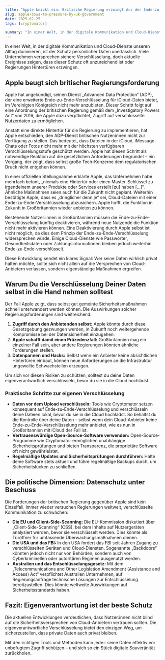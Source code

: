 ```yaml
---
title: "Apple knickt ein: Britische Regierung erzwingt Aus der Ende-zu-Ende-Verschlüsselung für iCloud-Dienste"
slug: apple-bows-to-pressure-by-uk-government
date: 2025-02-25
tags: [cryptomator]

summary: "In einer Welt, in der digitale Kommunikation und Cloud-Dienste unseren Alltag dominieren, ist der Schutz persönlicher Daten unerlässlich. Viele Unternehmen versprechen sichere Verschlüsselung, doch aktuelle Ereignisse zeigen, dass dieser Schutz oft unzureichend ist oder Regierungen Hintertüren erzwingen."
---
```

In einer Welt, in der digitale Kommunikation und Cloud-Dienste unseren Alltag dominieren, ist der Schutz persönlicher Daten unerlässlich. Viele Unternehmen versprechen sichere Verschlüsselung, doch aktuelle Ereignisse zeigen, dass dieser Schutz oft unzureichend ist oder Regierungen Hintertüren erzwingen.

## Apple beugt sich britischer Regierungsforderung

Apple hat angekündigt, seinen Dienst „Advanced Data Protection“ (ADP), der eine erweiterte Ende-zu-Ende-Verschlüsselung für iCloud-Daten bietet, im Vereinigten Königreich nicht mehr anzubieten. Dieser Schritt folgt auf eine Anordnung der britischen Regierung gemäß dem „Investigatory Powers Act“ von 2016, die Apple dazu verpflichtet, Zugriff auf verschlüsselte Nutzerdaten zu ermöglichen.

Anstatt eine direkte Hintertür für die Regierung zu implementieren, hat Apple entschieden, den ADP-Dienst britischen Nutzer:innen nicht zur Verfügung zu stellen. Das bedeutet, dass Dateien in der iCloud, iMessage-Chats oder Fotos nicht mehr mit der höchsten verfügbaren Verschlüsselungsstufe geschützt werden. Apple hat diesen Schritt als notwendige Reaktion auf die gesetzlichen Anforderungen begründet – ein Vorgang, der zeigt, dass selbst große Tech-Konzerne dem regulatorischen Druck nicht entgehen können.

In einer offiziellen Stellungnahme erklärte Apple, das Unternehmen habe mehrfach betont, „niemals eine Hintertür oder einen Master-Schlüssel zu irgendeinem unserer Produkte oder Services erstellt [zu] haben […]“. Ähnliche Maßnahmen seien auch für die Zukunft nicht geplant. Weiterhin bestätigte Apple, dass es „dringlicher denn je“ sei, Cloud-Dateien mit einer Ende-zu-Ende-Verschlüsselung abzusichern. Apple hofft, die Funktion in Zukunft in Großbritannien wieder anbieten zu können.

Bestehende Nutzer:innen in Großbritannien müssen die Ende-zu-Ende-Verschlüsselung künftig deaktivieren, während neue Nutzende die Funktion nicht mehr aktivieren können. Eine Deaktivierung durch Apple selbst ist nicht möglich, da dies dem Prinzip der Ende-zu-Ende-Verschlüsselung widersprechen würde. Einige Cloud-Dienste wie Passwörter, Gesundheitsdaten oder Zahlungsinformationen bleiben jedoch weiterhin Ende-zu-Ende-verschlüsselt.

Diese Entwicklung sendet ein klares Signal: Wer seine Daten wirklich privat halten möchte, sollte sich nicht allein auf die Versprechen von Cloud-Anbietern verlassen, sondern eigenständige Maßnahmen ergreifen.

## Warum Du die Verschlüsselung Deiner Daten selbst in die Hand nehmen solltest

Der Fall Apple zeigt, dass selbst gut gemeinte Sicherheitsmaßnahmen schnell unterwandert werden können. Die Auswirkungen solcher Regierungsforderungen sind weitreichend:

1. **Zugriff durch den Anbietenden selbst:** Apple könnte durch diese Gesetzgebung gezwungen werden, in Zukunft noch weitergehende Kompromisse bei der Datensicherheit einzugehen.
2. **Apple schafft damit einen Präzedenzfall:** Großbritannien mag ein einzelner Fall sein, aber andere Regierungen könnten ähnliche Forderungen stellen.
3. **Datenpannen und Hacks:** Selbst wenn ein Anbieter keine absichtlichen Hintertüren einbaut, können neue Anforderungen an die Infrastruktur ungewollte Schwachstellen erzeugen.

Um sich vor diesen Risiken zu schützen, solltest du deine Daten eigenverantwortlich verschlüsseln, bevor du sie in die Cloud hochlädst.

### Praktische Schritte zur eigenen Verschlüsselung

- **Daten vor dem Upload verschlüsseln:** Tools wie Cryptomator setzen konsequent auf Ende-zu-Ende-Verschlüsselung und verschlüsseln deine Dateien lokal, bevor du sie in die Cloud hochlädst. So behältst du die Kontrolle über deine Daten – selbst wenn dein Cloud-Anbieter keine Ende-zu-Ende-Verschlüsselung mehr anbietet, wie es nun in Großbritannien mit iCloud der Fall ist.
- **Vertrauenswürdige Open-Source-Software verwenden:** Open-Source-Programme wie Cryptomator ermöglichen unabhängige Sicherheitsprüfungen und bieten Transparenz, die proprietäre Software oft nicht gewährleistet.
- **Regelmäßige Updates und Sicherheitsprüfungen durchführen:** Halte deine Software stets aktuell und führe regelmäßige Backups durch, um Sicherheitslücken zu schließen.

## Die politische Dimension: Datenschutz unter Beschuss

Die Forderungen der britischen Regierung gegenüber Apple sind kein Einzelfall. Immer wieder versuchen Regierungen weltweit, verschlüsselte Kommunikation zu schwächen:

- **Die EU und Client-Side-Scanning:** Die EU-Kommission diskutiert über „Client-Side-Scanning“ (CSS), bei dem Inhalte auf Nutzergeräten analysiert werden, bevor sie verschlüsselt werden. Dies könnte als Türöffner für umfassende Überwachungsmaßnahmen dienen.
- **Die USA und das FBI:** In den USA fordert das FBI seit Jahren Zugang zu verschlüsselten Geräten und Cloud-Diensten. Sogenannte „Backdoors“ könnten jedoch nicht nur von Behörden, sondern auch von Cyberkriminellen oder autoritären Regimen ausgenutzt werden.
- **Australien und das Entschlüsselungsgesetz:** Mit dem „Telecommunications and Other Legislation Amendment (Assistance and Access) Act“ verpflichtet Australien Unternehmen, auf Regierungsanfrage technische Lösungen zur Entschlüsselung bereitzustellen. Dies könnte weltweite Auswirkungen auf Sicherheitsstandards haben.

## Fazit: Eigenverantwortung ist der beste Schutz

Die aktuellen Entwicklungen verdeutlichen, dass Nutzer:innen nicht blind auf die Sicherheitsversprechen von Cloud-Anbietern vertrauen sollten. Die eigenverantwortliche Verschlüsselung bietet den einzigen Weg, um sicherzustellen, dass private Daten auch privat bleiben.

Mit den richtigen Tools und Methoden kann jede:r seine Daten effektiv vor unbefugtem Zugriff schützen – und sich so ein Stück digitale Souveränität zurückholen.

